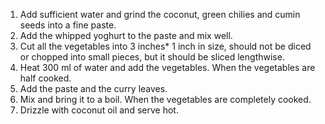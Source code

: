 1.	Add sufficient water and grind the coconut, green chilies and cumin seeds into a fine paste.
2.	Add the whipped yoghurt to the paste and mix well.
3.	Cut all the vegetables into 3 inches* 1 inch in size, should not be diced or chopped into small pieces, but it should be sliced lengthwise.
4.	Heat 300 ml of water and add the vegetables. When the vegetables are half cooked.
5.	Add the paste and the curry leaves.
6.	Mix and bring it to a boil. When the vegetables are completely cooked.
7.	Drizzle with coconut oil and serve hot.
